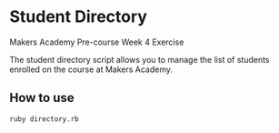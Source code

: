 Student Directory
=================
Makers Academy Pre-course Week 4 Exercise

The student directory script allows you to manage the list of students enrolled on the course at Makers Academy.

How to use
----------

```shell
ruby directory.rb
```